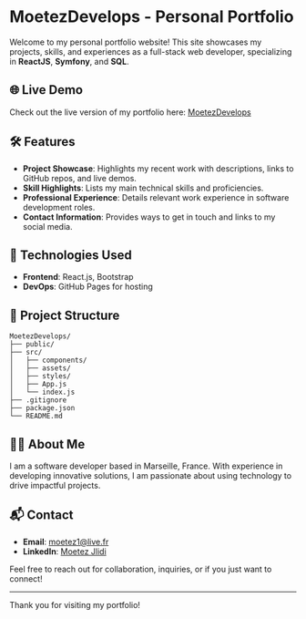 
# MoetezDevelops - Personal Portfolio

Welcome to my personal portfolio website! This site showcases my projects, skills, and experiences as a full-stack web developer, specializing in **ReactJS**, **Symfony**, and **SQL**.

## 🌐 Live Demo

Check out the live version of my portfolio here: [MoetezDevelops](https://moetezjlidi.github.io/MoetezDevelops)

## 🛠️ Features

- **Project Showcase**: Highlights my recent work with descriptions, links to GitHub repos, and live demos.
- **Skill Highlights**: Lists my main technical skills and proficiencies.
- **Professional Experience**: Details relevant work experience in software development roles.
- **Contact Information**: Provides ways to get in touch and links to my social media.

## 🚀 Technologies Used

- **Frontend**: React.js,  Bootstrap
- **DevOps**: GitHub Pages for hosting

## 📁 Project Structure

```plaintext
MoetezDevelops/
├── public/
├── src/
│   ├── components/
│   ├── assets/
│   ├── styles/
│   ├── App.js
│   └── index.js
├── .gitignore
├── package.json
└── README.md
```


## 🧑‍💻 About Me

I am a software developer based in Marseille, France. With experience in developing innovative solutions, I am passionate about using technology to drive impactful projects.

## 📬 Contact

- **Email**: moetez1@live.fr
- **LinkedIn**: [Moetez Jlidi](https://www.linkedin.com/in/moetezjlidi)

Feel free to reach out for collaboration, inquiries, or if you just want to connect!

---

Thank you for visiting my portfolio!
